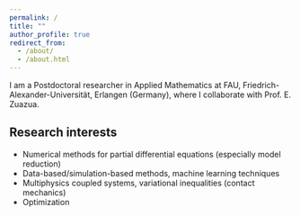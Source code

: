 ```yaml
---
permalink: /
title: ""
author_profile: true
redirect_from: 
  - /about/
  - /about.html
---
```

I am a Postdoctoral researcher in Applied Mathematics at FAU, Friedrich-Alexander-Universität, Erlangen (Germany), where I collaborate with Prof. E. Zuazua.

## Research interests
<ul>
<li> Numerical methods for partial differential equations (especially model reduction) </li>
<li>Data-based/simulation-based methods, machine learning techniques </li>
<li>Multiphysics coupled systems, variational inequalities (contact mechanics) </li>
<li>Optimization </li>
</ul> 


<!-- ---
## PhD project

### Motivation
The application motivating my Phd thesis is the disposal and storage of high-level radioactive waste materials in geological media. I collaborated with Andra, — the French National Agency for Radioactive Waste Management. To protect the environment from the radioactive emission, the radioactive waste is disposed in packages that are located horizontally deep underground (at approximately 300 to 500 meters) and are monitored until their radioactivity has decayed to an acceptable level. Figure 1 is a schematic representatin of waste disposal in the repositories. Due to the large temperature of the radioactive waste, a thermal flux is generated inside the alveoli: the thermal flux then drives the mechanical and hydraulic response of the geological medium over the course of several years.
<img src="images/repository2.png"
     alt="Markdown Monster icon"
    width="300"
     style="float: right; margin-right: 10px;" />
This phenomenon requires a careful assessment of the long-term effects on neighboring areas.

### The THM problem

From a mathematical viewpoint, the system behaviour is described by time-dependent large scale coupled systems of partial differential equations (PDEs) called Thermo-Hydro-Mechanical (THM) systems: they model the behaviour of temperature, pore water pressure and solid displacement in the neighborhood of geological repositories. To introduce the mathematical formulation, we consider the spatial variable x in the Lipschitz domain$\Omega$

 -->
